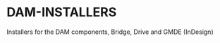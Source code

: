 DAM-INSTALLERS
==============

Installers for the DAM components, Bridge, Drive and GMDE (InDesign)
